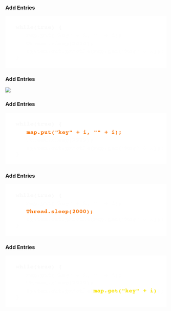 ### Add Entries

![](addEntries_0.png)



### Add Entries

![](addEntries_0_1.png)



### Add Entries

![](addEntries_2.png)



### Add Entries

![](addEntries_3.png)



### Add Entries

![](addEntries_4.png)



